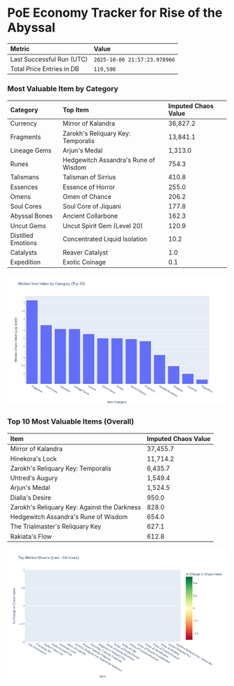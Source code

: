 # PoE Economy Tracker for Rise of the Abyssal

<!-- START_MAINTENANCE -->
| Metric | Value |
|:---|:---|
| Last Successful Run (UTC) | `2025-10-06 21:57:23.978966` |
| Total Price Entries in DB | `119,590` |

<!-- END_MAINTENANCE -->

<!-- START_DATAFRAME_DEBUG -->
<!-- END_DATAFRAME_DEBUG -->

<!-- START_CATEGORY_ANALYSIS -->
### Most Valuable Item by Category
| Category | Top Item | Imputed Chaos Value |
| :--- | :--- | :--- |
| Currency | Mirror of Kalandra | 36,827.2 |
| Fragments | Zarokh's Reliquary Key: Temporalis | 13,841.1 |
| Lineage Gems | Arjun's Medal | 1,313.0 |
| Runes | Hedgewitch Assandra's Rune of Wisdom | 754.3 |
| Talismans | Talisman of Sirrius | 410.8 |
| Essences | Essence of Horror | 255.0 |
| Omens | Omen of Chance | 206.2 |
| Soul Cores | Soul Core of Jiquani | 177.8 |
| Abyssal Bones | Ancient Collarbone | 162.3 |
| Uncut Gems | Uncut Spirit Gem (Level 20) | 120.9 |
| Distilled Emotions | Concentrated Liquid Isolation | 10.2 |
| Catalysts | Reaver Catalyst | 1.0 |
| Expedition | Exotic Coinage | 0.1 |


![Category Analysis Chart](charts/category_analysis.png)
<!-- END_ANALYSIS -->

<!-- START_ANALYSIS -->
### Top 10 Most Valuable Items (Overall)
| Item | Imputed Chaos Value |
| :--- | :--- |
| Mirror of Kalandra | 37,455.7 |
| Hinekora's Lock | 11,714.2 |
| Zarokh's Reliquary Key: Temporalis | 6,435.7 |
| Uhtred's Augury | 1,549.4 |
| Arjun's Medal | 1,524.5 |
| Dialla's Desire | 950.0 |
| Zarokh's Reliquary Key: Against the Darkness | 828.0 |
| Hedgewitch Assandra's Rune of Wisdom | 654.0 |
| The Trialmaster's Reliquary Key | 627.1 |
| Rakiata's Flow | 612.8 |


![Market Movers Chart](charts/market_movers.png)
<!-- END_ANALYSIS -->
